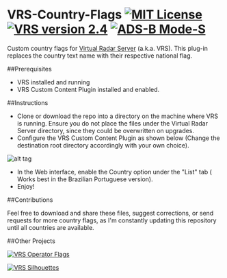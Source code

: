 # VRS-Country-Flags [![MIT License](http://b.repl.ca/v1/License-MIT-red.png)](LICENSE) [![VRS version 2.4](http://b.repl.ca/v1/VRS_version-2.4-blue.png)](http://virtualradarserver.co.uk/Download.aspx) [![ADS-B Mode-S](http://b.repl.ca/v1/ADS--B-Mode--S-lightgrey.png)](#)

Custom country flags for [Virtual Radar Server](https://www.virtualradarserver.co.uk "Virtual Radar Server's Homepage") (a.k.a. VRS). This plug-in replaces the country text name with their respective national flag.

##Prerequisites
- VRS installed and running
- VRS Custom Content Plugin installed and enabled.

##Instructions

- Clone or download the repo into a directory on the machine where VRS is running. Ensure you do not place the files under the Virtual Radar Server directory, since they could be overwritten on upgrades.
- Configure the VRS Custom Content Plugin as shown below (Change the destination root directory accordingly with your own choice).

![alt tag](https://github.com/dedevillela/VRS-Country-Flags/blob/master/vrs-custom-content-options.png)

- In the Web interface, enable the Country option under the "List" tab ( Works best in the Brazilian Portuguese version).
- Enjoy!

##Contributions

Feel free to download and share these files, suggest corrections, or send requests for more country flags, as I'm constantly updating this repository until all countries are available.

##Other Projects

[![VRS Operator Flags](http://b.repl.ca/v1/VRS-Operator_Flags-red.png)](https://github.com/dedevillela/VRS-Operator-Flags)

[![VRS Silhouettes](http://b.repl.ca/v1/VRS-Silhouettes-brightgreen.png)](https://github.com/dedevillela/VRS-Silhouettes)



